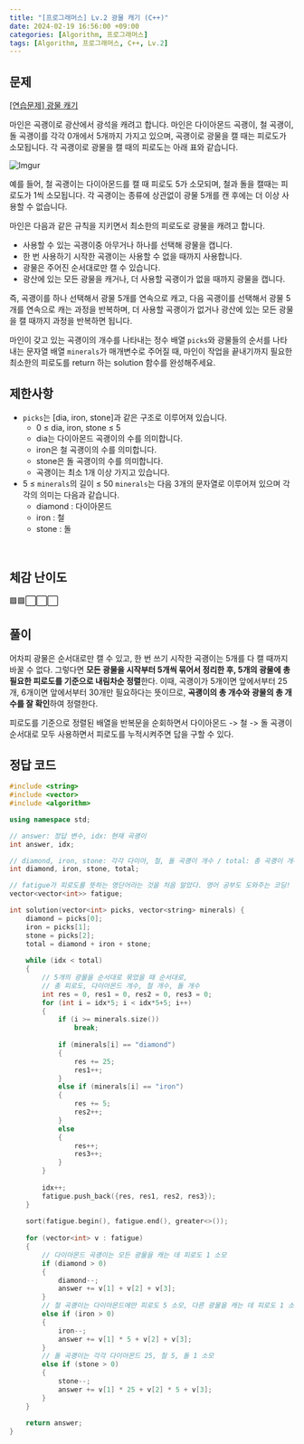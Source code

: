 ```yaml
---
title: "[프로그래머스] Lv.2 광물 캐기 (C++)"
date: 2024-02-19 16:56:00 +09:00
categories: [Algorithm, 프로그래머스]
tags: [Algorithm, 프로그래머스, C++, Lv.2]
---
```

## **문제**
[[연습문제] 광물 캐기](https://school.programmers.co.kr/learn/courses/30/lessons/172927)

마인은 곡괭이로 광산에서 광석을 캐려고 합니다. 마인은 다이아몬드 곡괭이, 철 곡괭이, 돌 곡괭이를 각각 0개에서 5개까지 가지고 있으며, 곡괭이로 광물을 캘 때는 피로도가 소모됩니다. 각 곡괭이로 광물을 캘 때의 피로도는 아래 표와 같습니다.

![Imgur](https://i.imgur.com/8pwjpzD.png)

예를 들어, 철 곡괭이는 다이아몬드를 캘 때 피로도 5가 소모되며, 철과 돌을 캘때는 피로도가 1씩 소모됩니다. 각 곡괭이는 종류에 상관없이 광물 5개를 캔 후에는 더 이상 사용할 수 없습니다.

마인은 다음과 같은 규칙을 지키면서 최소한의 피로도로 광물을 캐려고 합니다.

- 사용할 수 있는 곡괭이중 아무거나 하나를 선택해 광물을 캡니다.
- 한 번 사용하기 시작한 곡괭이는 사용할 수 없을 때까지 사용합니다.
- 광물은 주어진 순서대로만 캘 수 있습니다.
- 광산에 있는 모든 광물을 캐거나, 더 사용할 곡괭이가 없을 때까지 광물을 캡니다.

즉, 곡괭이를 하나 선택해서 광물 5개를 연속으로 캐고, 다음 곡괭이를 선택해서 광물 5개를 연속으로 캐는 과정을 반복하며, 더 사용할 곡괭이가 없거나 광산에 있는 모든 광물을 캘 때까지 과정을 반복하면 됩니다.

마인이 갖고 있는 곡괭이의 개수를 나타내는 정수 배열 `picks`와 광물들의 순서를 나타내는 문자열 배열 `minerals`가 매개변수로 주어질 때, 마인이 작업을 끝내기까지 필요한 최소한의 피로도를 return 하는 solution 함수를 완성해주세요.
<br>

## **제한사항**
- `picks`는 [dia, iron, stone]과 같은 구조로 이루어져 있습니다.
    - 0 ≤ dia, iron, stone ≤ 5
    - dia는 다이아몬드 곡괭이의 수를 의미합니다.
    - iron은 철 곡괭이의 수를 의미합니다.
    - stone은 돌 곡괭이의 수를 의미합니다.
    - 곡괭이는 최소 1개 이상 가지고 있습니다.
- 5 ≤ `minerals`의 길이 ≤ 50
    `minerals`는 다음 3개의 문자열로 이루어져 있으며 각각의 의미는 다음과 같습니다.
    - diamond : 다이아몬드
    - iron : 철
    - stone : 돌
<br>

## **체감 난이도**
🟩🟩⬜⬜⬜
<br>

## **풀이**
어차피 광물은 순서대로만 캘 수 있고, 한 번 쓰기 시작한 곡괭이는 5개를 다 캘 때까지 바꿀 수 없다. 그렇다면 **모든 광물을 시작부터 5개씩 묶어서 정리한 후, 5개의 광물에 총 필요한 피로도를 기준으로 내림차순 정렬**한다. 이때, 곡괭이가 5개이면 앞에서부터 25개, 6개이면 앞에서부터 30개만 필요하다는 뜻이므로, **곡괭이의 총 개수와 광물의 총 개수를 잘 확인**하여 정렬한다.

피로도를 기준으로 정렬된 배열을 반복문을 순회하면서 다이아몬드 -> 철 -> 돌 곡괭이 순서대로 모두 사용하면서 피로도를 누적시켜주면 답을 구할 수 있다.
<br>

## **정답 코드**
```c++
#include <string>
#include <vector>
#include <algorithm>

using namespace std;

// answer: 정답 변수, idx: 현재 곡괭이
int answer, idx;

// diamond, iron, stone: 각각 다이아, 철, 돌 곡괭이 개수 / total: 총 곡괭이 개수
int diamond, iron, stone, total;

// fatigue가 피로도를 뜻하는 영단어라는 것을 처음 알았다. 영어 공부도 도와주는 코딩!
vector<vector<int>> fatigue;

int solution(vector<int> picks, vector<string> minerals) {
    diamond = picks[0];
    iron = picks[1];
    stone = picks[2];
    total = diamond + iron + stone;
    
    while (idx < total)
    {
        // 5개의 광물을 순서대로 묶었을 때 순서대로,
        // 총 피로도, 다이아몬드 개수, 철 개수, 돌 개수
        int res = 0, res1 = 0, res2 = 0, res3 = 0;
        for (int i = idx*5; i < idx*5+5; i++)
        {
            if (i >= minerals.size())
                break;
            
            if (minerals[i] == "diamond")
            {
                res += 25;
                res1++;
            }
            else if (minerals[i] == "iron")
            {
                res += 5;
                res2++;
            }
            else
            {
                res++;
                res3++;
            }
        }
        
        idx++;
        fatigue.push_back({res, res1, res2, res3});
    }
    
    sort(fatigue.begin(), fatigue.end(), greater<>());
    
    for (vector<int> v : fatigue)
    {
        // 다이아몬드 곡괭이는 모든 광물을 캐는 데 피로도 1 소모
        if (diamond > 0)
        {
            diamond--;
            answer += v[1] + v[2] + v[3];
        }
        // 철 곡괭이는 다이아몬드에만 피로도 5 소모, 다른 광물을 캐는 데 피로도 1 소모
        else if (iron > 0)
        {
            iron--;
            answer += v[1] * 5 + v[2] + v[3];
        }
        // 돌 곡괭이는 각각 다이아몬드 25, 철 5, 돌 1 소모
        else if (stone > 0)
        {
            stone--;
            answer += v[1] * 25 + v[2] * 5 + v[3];
        }
    }
    
    return answer;
}
```
